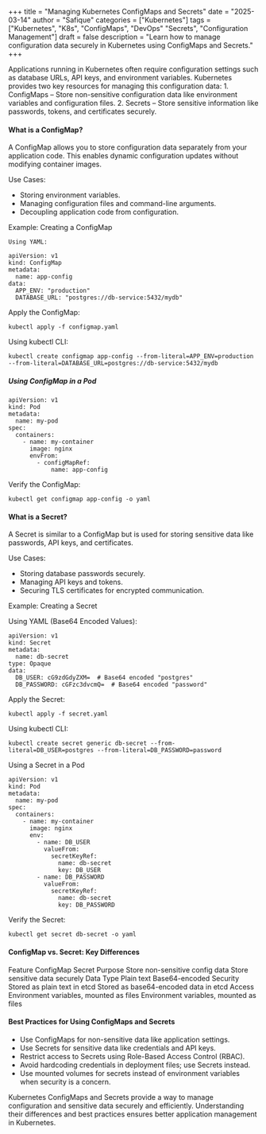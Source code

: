 +++
title = "Managing Kubernetes ConfigMaps and Secrets"
date = "2025-03-14"
author = "Safique"
categories = ["Kubernetes"]
tags = ["Kubernetes", "K8s", "ConfigMaps", "DevOps" "Secrets", "Configuration Management"]
draft = false
description = "Learn how to manage configuration data securely in Kubernetes using ConfigMaps and Secrets."
+++

Applications running in Kubernetes often require configuration settings such as database URLs, API keys, and environment variables. Kubernetes provides two key resources for managing this configuration data:
	1.	ConfigMaps – Store non-sensitive configuration data like environment variables and configuration files.
	2.	Secrets – Store sensitive information like passwords, tokens, and certificates securely.

#### What is a ConfigMap?

A ConfigMap allows you to store configuration data separately from your application code. This enables dynamic configuration updates without modifying container images.

Use Cases:
* Storing environment variables.
* Managing configuration files and command-line arguments.
* Decoupling application code from configuration.

Example: Creating a ConfigMap
```
Using YAML:

apiVersion: v1
kind: ConfigMap
metadata:
  name: app-config
data:
  APP_ENV: "production"
  DATABASE_URL: "postgres://db-service:5432/mydb"
```
Apply the ConfigMap:
```
kubectl apply -f configmap.yaml
```
Using kubectl CLI:
```
kubectl create configmap app-config --from-literal=APP_ENV=production --from-literal=DATABASE_URL=postgres://db-service:5432/mydb
```
##### Using ConfigMap in a Pod
```
apiVersion: v1
kind: Pod
metadata:
  name: my-pod
spec:
  containers:
    - name: my-container
      image: nginx
      envFrom:
        - configMapRef:
            name: app-config
```
Verify the ConfigMap:
```
kubectl get configmap app-config -o yaml
```


#### What is a Secret?

A Secret is similar to a ConfigMap but is used for storing sensitive data like passwords, API keys, and certificates.

Use Cases:
* Storing database passwords securely.
* Managing API keys and tokens.
* Securing TLS certificates for encrypted communication.

Example: Creating a Secret

Using YAML (Base64 Encoded Values):
```
apiVersion: v1
kind: Secret
metadata:
  name: db-secret
type: Opaque
data:
  DB_USER: cG9zdGdyZXM=  # Base64 encoded "postgres"
  DB_PASSWORD: cGFzc3dvcmQ=  # Base64 encoded "password"
```
Apply the Secret:
```
kubectl apply -f secret.yaml
```
Using kubectl CLI:
```
kubectl create secret generic db-secret --from-literal=DB_USER=postgres --from-literal=DB_PASSWORD=password
```
Using a Secret in a Pod
```
apiVersion: v1
kind: Pod
metadata:
  name: my-pod
spec:
  containers:
    - name: my-container
      image: nginx
      env:
        - name: DB_USER
          valueFrom:
            secretKeyRef:
              name: db-secret
              key: DB_USER
        - name: DB_PASSWORD
          valueFrom:
            secretKeyRef:
              name: db-secret
              key: DB_PASSWORD
```
Verify the Secret:
```
kubectl get secret db-secret -o yaml
```
#### ConfigMap vs. Secret: Key Differences

Feature	ConfigMap	Secret
Purpose	Store non-sensitive config data	Store sensitive data securely
Data Type	Plain text	Base64-encoded
Security	Stored as plain text in etcd	Stored as base64-encoded data in etcd
Access	Environment variables, mounted as files	Environment variables, mounted as files

#### Best Practices for Using ConfigMaps and Secrets
* Use ConfigMaps for non-sensitive data like application settings.
* Use Secrets for sensitive data like credentials and API keys.
* Restrict access to Secrets using Role-Based Access Control (RBAC).
* Avoid hardcoding credentials in deployment files; use Secrets instead.
* Use mounted volumes for secrets instead of environment variables when security is a concern.



Kubernetes ConfigMaps and Secrets provide a way to manage configuration and sensitive data securely and efficiently. Understanding their differences and best practices ensures better application management in Kubernetes.


